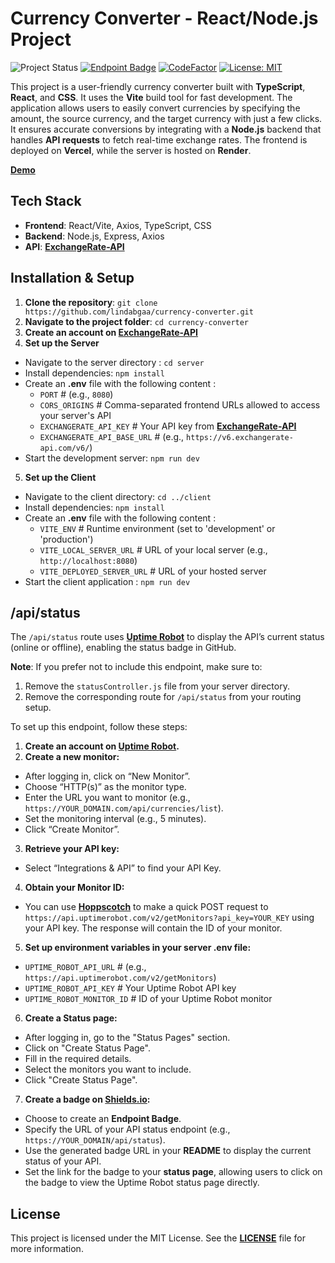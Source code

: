 # Currency Converter - React/Node.js Project

![Project Status](https://img.shields.io/badge/Project%20Status-In%20Progress-orange?style=flat-square)
[![Endpoint Badge](https://img.shields.io/endpoint?url=https%3A%2F%2Fcurrency-converter-server-2bge.onrender.com%2Fapi%2Fstatus&style=flat-square)](https://stats.uptimerobot.com/Upe7finkYZ/797948379)
[![CodeFactor](https://www.codefactor.io/repository/github/lindabgaa/currency-converter/badge?style=flat-square)](https://www.codefactor.io/repository/github/lindabgaa/currency-converter)
[![License: MIT](https://img.shields.io/badge/License-MIT-blue?style=flat-square)](LICENSE)

This project is a user-friendly currency converter built with **TypeScript**, **React**, and **CSS**. It uses the **Vite** build tool for fast development. The application allows users to easily convert currencies by specifying the amount, the source currency, and the target currency with just a few clicks. It ensures accurate conversions by integrating with a **Node.js** backend that handles **API requests** to fetch real-time exchange rates.
The frontend is deployed on **Vercel**, while the server is hosted on **Render**.

**[Demo](https://currency-converter-pi-six.vercel.app/)**

## Tech Stack

- **Frontend**: React/Vite, Axios, TypeScript, CSS
- **Backend**: Node.js, Express, Axios
- **API**: **[ExchangeRate-API](https://www.exchangerate-api.com/)**

## Installation & Setup

1. **Clone the repository**: `git clone https://github.com/lindabgaa/currency-converter.git`
2. **Navigate to the project folder**: `cd currency-converter`
3. **Create an account on [ExchangeRate-API](https://www.exchangerate-api.com/)**
4. **Set up the Server**

- Navigate to the server directory : `cd server`
- Install dependencies: `npm install`
- Create an **.env** file with the following content :
  - `PORT` # (e.g., `8080`)
  - `CORS_ORIGINS` # Comma-separated frontend URLs allowed to access your server's API
  - `EXCHANGERATE_API_KEY` # Your API key from **[ExchangeRate-API](https://www.exchangerate-api.com/)**
  - `EXCHANGERATE_API_BASE_URL` # (e.g., `https://v6.exchangerate-api.com/v6/`)
- Start the development server: `npm run dev`

5. **Set up the Client**

- Navigate to the client directory: `cd ../client`
- Install dependencies: `npm install`
- Create an **.env** file with the following content :
  - `VITE_ENV` # Runtime environment (set to 'development' or 'production')
  - `VITE_LOCAL_SERVER_URL` # URL of your local server (e.g., `http://localhost:8080`)
  - `VITE_DEPLOYED_SERVER_URL` # URL of your hosted server
- Start the client application : `npm run dev`

## /api/status

The `/api/status` route uses **[Uptime Robot](https://uptimerobot.com/)** to display the API’s current status (online or offline), enabling the status badge in GitHub.

**Note**: If you prefer not to include this endpoint, make sure to:

1. Remove the `statusController.js` file from your server directory.
2. Remove the corresponding route for `/api/status` from your routing setup.

To set up this endpoint, follow these steps:

1. **Create an account on [Uptime Robot](https://uptimerobot.com/).**
2. **Create a new monitor:**

- After logging in, click on “New Monitor”.
- Choose “HTTP(s)” as the monitor type.
- Enter the URL you want to monitor (e.g., `https://YOUR_DOMAIN.com/api/currencies/list`).
- Set the monitoring interval (e.g., 5 minutes).
- Click “Create Monitor”.

3. **Retrieve your API key:**

- Select “Integrations & API” to find your API Key.

4. **Obtain your Monitor ID:**

- You can use **[Hoppscotch](https://hoppscotch.io/)** to make a quick POST request to `https://api.uptimerobot.com/v2/getMonitors?api_key=YOUR_KEY` using your API key. The response will contain the ID of your monitor.

5. **Set up environment variables in your server .env file:**

- `UPTIME_ROBOT_API_URL` # (e.g., `https://api.uptimerobot.com/v2/getMonitors`)
- `UPTIME_ROBOT_API_KEY` # Your Uptime Robot API key
- `UPTIME_ROBOT_MONITOR_ID` # ID of your Uptime Robot monitor

6. **Create a Status page:**

- After logging in, go to the "Status Pages" section.
- Click on "Create Status Page".
- Fill in the required details.
- Select the monitors you want to include.
- Click "Create Status Page".

7. **Create a badge on [Shields.io](https://shields.io/):**

- Choose to create an **Endpoint Badge**.
- Specify the URL of your API status endpoint (e.g., `https://YOUR_DOMAIN/api/status`).
- Use the generated badge URL in your **README** to display the current status of your API.
- Set the link for the badge to your **status page**, allowing users to click on the badge to view the Uptime Robot status page directly.

## License

This project is licensed under the MIT License. See the **[LICENSE](LICENSE)** file for more information.
